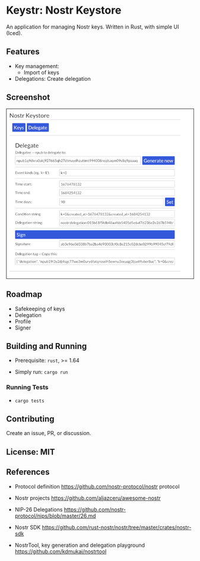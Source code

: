 # **Keystr**: Nostr Keystore

An application for managing Nostr keys.
Written in Rust, with simple UI (Iced).

## Features

- Key management:
  - Import of keys
- Delegations: Create delegation

## Screenshot

<img src="media/screenshot-01-deleg.png" align="center" title="screenshot delegation" border="1">

## Roadmap

- Safekeeping of keys
- Delegation
- Profile
- Signer

## Building and Running

- Prerequisite: `rust`, >= 1.64

- Simply run:  `cargo run`

### Running Tests

- `cargo tests`

## Contributing

Create an issue, PR, or discussion.

## License: MIT

## References

- Protocol definition  https://github.com/nostr-protocol/nostr  protocol

- Nostr projects  https://github.com/aljazceru/awesome-nostr

- NIP-26 Delegations  https://github.com/nostr-protocol/nips/blob/master/26.md

- Nostr SDK  https://github.com/rust-nostr/nostr/tree/master/crates/nostr-sdk

- NostrTool, key generation and delegation playground  https://github.com/kdmukai/nostrtool
